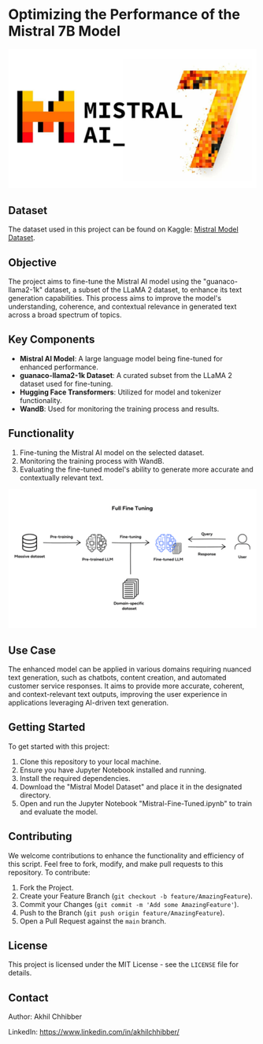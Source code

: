 # Optimizing the Performance of the Mistral 7B Model
<p align="center">
  <img src="https://github.com/akhilchibber/Mistral-Fine-Tuned/blob/main/Mistral-AI.png?raw=true" alt="earthml Logo">
</p>

## Dataset
The dataset used in this project can be found on Kaggle: [Mistral Model Dataset](https://www.kaggle.com/models/mistral-ai/mistral/frameworks/PyTorch/variations/7b-v0.1-hf/versions/1). 

## Objective
The project aims to fine-tune the Mistral AI model using the "guanaco-llama2-1k" dataset, a subset of the LLaMA 2 dataset, to enhance its text generation capabilities. This process aims to improve the model's understanding, coherence, and contextual relevance in generated text across a broad spectrum of topics.

## Key Components
- **Mistral AI Model**: A large language model being fine-tuned for enhanced performance.
- **guanaco-llama2-1k Dataset**: A curated subset from the LLaMA 2 dataset used for fine-tuning.
- **Hugging Face Transformers**: Utilized for model and tokenizer functionality.
- **WandB**: Used for monitoring the training process and results.

## Functionality
1. Fine-tuning the Mistral AI model on the selected dataset.
2. Monitoring the training process with WandB.
3. Evaluating the fine-tuned model's ability to generate more accurate and contextually relevant text.
<p align="center">
  <img src="https://github.com/akhilchibber/Mistral-Fine-Tuned/blob/main/Fine-Tuning.png" alt="earthml Logo">
</p>

## Use Case
The enhanced model can be applied in various domains requiring nuanced text generation, such as chatbots, content creation, and automated customer service responses. It aims to provide more accurate, coherent, and context-relevant text outputs, improving the user experience in applications leveraging AI-driven text generation.

## Getting Started
To get started with this project:

1. Clone this repository to your local machine.
2. Ensure you have Jupyter Notebook installed and running.
3. Install the required dependencies.
4. Download the "Mistral Model Dataset" and place it in the designated directory.
5. Open and run the Jupyter Notebook "Mistral-Fine-Tuned.ipynb" to train and evaluate the model.

## Contributing
We welcome contributions to enhance the functionality and efficiency of this script. Feel free to fork, modify, and make pull requests to this repository. To contribute:

1. Fork the Project.
2. Create your Feature Branch (`git checkout -b feature/AmazingFeature`).
3. Commit your Changes (`git commit -m 'Add some AmazingFeature'`).
4. Push to the Branch (`git push origin feature/AmazingFeature`).
5. Open a Pull Request against the `main` branch.

## License

This project is licensed under the MIT License - see the `LICENSE` file for details.

## Contact

Author: Akhil Chhibber

LinkedIn: https://www.linkedin.com/in/akhilchhibber/
